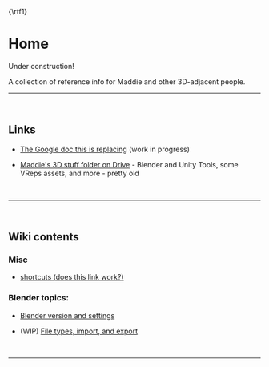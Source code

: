 {\rtf1}

# Home


Under construction!

A collection of reference info for Maddie and other 3D-adjacent people.

---
<br>

## Links<br>

- [The Google doc this is replacing](https://docs.google.com/document/d/1_os9t3BppnVVzej5-ASaI3BF4jyhw0kydfoFVhJAD3s/edit) (work in progress)

- [Maddie's 3D stuff folder on Drive](https://drive.google.com/drive/folders/1k9FPoBdq8tVuzVav4PdB2yS3InUud5Xr?usp=sharing) - Blender and Unity Tools, some VReps assets, and more - pretty old

<br>

---
<br>

## Wiki contents<br>

### Misc

- [shortcuts (does this link work?)](pages/maddies-shortcuts-ref.md)

### Blender topics:

- [Blender version and settings](pages/blender-settings.md)

- (WIP) [File types, import, and export](pages/blender-import-and-export.md)

<br>

---